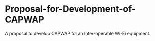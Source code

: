 # Proposal-for-Development-of-CAPWAP
A proposal to develop CAPWAP for an Inter-operable Wi-Fi equipment.
